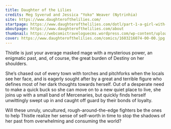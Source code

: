```yaml
---
title: Daughter of the Lilies
credits: Meg Syverud and Jessica "Yoko" Weaver (Nytrinhia)
site: https://www.daughterofthelilies.com/
startpage: https://www.daughterofthelilies.com/dotl/part-1-a-girl-with-no-face
aboutpage: https://www.daughterofthelilies.com/about
thumbnail: https://webcomictraveloguecms.wordpress.com/wp-content/uploads/2024/02/hubbox_dotl.png
cover: https://www.daughterofthelilies.com/comics/1603216074-00-00.jpg
---
```


Thistle is just your average masked mage with a mysterious power, an enigmatic past, and, of course, the great burden of Destiny on her shoulders. 

She’s chased out of every town with torches and pitchforks when the locals see her face, and is eagerly sought after by a great and terrible figure who defines most of her dark thoughts towards herself. Out of a desperate need to make a quick buck so she can move on to a new quiet place to live, she joins up with a small band of Mercenaries, but quickly finds herself unwittingly swept up in and caught off guard by their bonds of loyalty. 

Will these unruly, uncultured, rough-around-the-edge fighters be the ones to help Thistle realize her sense of self-worth in time to stop the shadows of her past from overwhelming and consuming the world?
